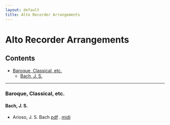 ```yaml
---
layout: default
title: Alto Recorder Arrangements
---
```


# Alto Recorder Arrangements
## Contents

- [Baroque, Classical, etc.](#baroque-classical-etc)
  - [Bach, J. S.](#bach-j-s)


---

### Baroque, Classical, etc.
#### Bach, J. S.
- Arioso, J. S. Bach [pdf](/Recorder-alto/Baroque_Classical_etc/Arioso_JS_Bach_Alto_Recorder_arr_by_Sasani.pdf) . [midi](/Recorder-alto/Baroque_Classical_etc/Arioso_JS_Bach_Alto_Recorder_arr_by_Sasani.mid) <script src="https://cdn.jsdelivr.net/npm/html-midi-player@1.5.0/dist/html-midi-player.min.js"></script> <midi-player src="/Recorder-alto/Baroque_Classical_etc/Arioso_JS_Bach_Alto_Recorder_arr_by_Sasani.mid" sound-font></midi-player>   